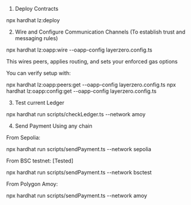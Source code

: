 1. Deploy Contracts

npx hardhat lz:deploy

2. Wire and Configure Communication Channels (To establish trust and messaging rules)

npx hardhat lz:oapp:wire --oapp-config layerzero.config.ts

This wires peers, applies routing, and sets your enforced gas options

You can verify setup with:

npx hardhat lz:oapp:peers:get --oapp-config layerzero.config.ts
npx hardhat lz:oapp:config:get --oapp-config layerzero.config.ts

3. Test current Ledger

npx hardhat run scripts/checkLedger.ts --network amoy

4. Send Payment Using any chain

From Sepolia:

npx hardhat run scripts/sendPayment.ts --network sepolia

From BSC testnet: [Tested]

npx hardhat run scripts/sendPayment.ts --network bsctest

From Polygon Amoy:

npx hardhat run scripts/sendPayment.ts --network amoy

